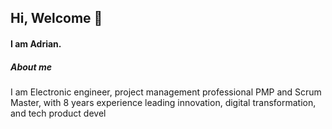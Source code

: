## Hi, Welcome :handshake: 
#### I am Adrian.

##### About me 

I am Electronic engineer, project management professional PMP and Scrum Master, with 8 years experience leading innovation, digital transformation, and tech product devel

<!--
**AdrianGutiR/adriangutir** is a ✨ _special_ ✨ repository because its `README.md` (this file) appears on your GitHub profile.

Here are some ideas to get you started:

- 🔭 I’m currently working on ...
- 🌱 I’m currently learning ...
- 👯 I’m looking to collaborate on ...
- 🤔 I’m looking for help with ...
- 💬 Ask me about ...
- 📫 How to reach me: ...
- 😄 Pronouns: ...
- ⚡ Fun fact: ...
-->
